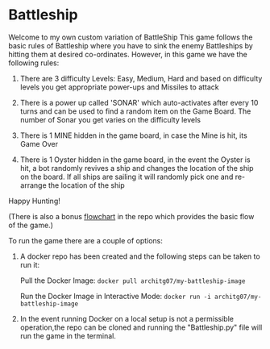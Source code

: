 # Battleship
Welcome to my own custom variation of BattleShip
This game follows the basic rules of Battleship where you have to sink the enemy Battleships by hitting them at desired co-ordinates. However, in this game we have the following rules:

1. There are 3 difficulty Levels: Easy, Medium, Hard and based on difficulty levels you get appropriate power-ups and Missiles to attack

2. There is a power up called 'SONAR' which auto-activates after every 10 turns and can be used to find a random item on the Game Board. The number of Sonar you get varies on the difficulty levels

3. There is 1 MINE hidden in the game board, in case the Mine is hit, its Game Over

4. There is 1 Oyster hidden in the game board, in the event the Oyster is hit, a bot randomly revives a ship and changes the location of the ship on the board. If all ships are sailing it will randomly pick one and re-arrange the location of the ship

Happy Hunting!

(There is also a bonus [flowchart](https://github.com/architg07/Battleship/blob/main/Battleship%20Flowchart.png) in the repo which provides the basic flow of the game.)

To run the game there are a couple of options:

1. A docker repo has been created and the following steps can be taken to run it:

    Pull the Docker Image:
   ```docker pull architg07/my-battleship-image```

    Run the Docker Image in Interactive Mode:
   ```docker run -i architg07/my-battleship-image```

2. In the event running Docker on a local setup is not a permissible operation,the repo can be cloned and running the "Battleship.py" file will run the game in the terminal. 
